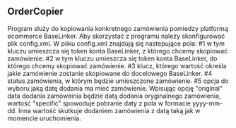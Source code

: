 ## OrderCopier

Program służy do kopiowania konkretnego zamówienia pomiedzy platformą ecommerce BaseLinker. Aby skorzystać z programu nalezy skonfigurować plik config.xml.
W pliku config.xml znajdują się nastepujące pola:
#1 <fromBL> w tym kluczu umieszcza się token konta BaseLinker, z którego chcemy skopiować zamówienie.
#2 <toBL>  w tym kluczu umieszcza się token konta BaseLinker, do którego chcemy skopiować zamówienie.
#3 <orderID> klucz, którego wartość określa jakie zamówienie zostanie skopiowane do docelowego BaseLinker.
#4 <destinationStatus> status zamówienia, w którym będzie umieszczone zamówienie.
#5 <dataType> opcja do wyboru jaką datę dodania ma mieć zamówienie. Wpisując opcję "original" data dodania zamóweinia będzie datą dodania oryginalnego zamówienia, wartość "specific" spowoduje pobranie daty z pola <specyficData> w formacie yyyy-mm-dd. Inna wartość skutkuje dodaniem zamówienia z datą taką jak w momencie uruchomienia.
